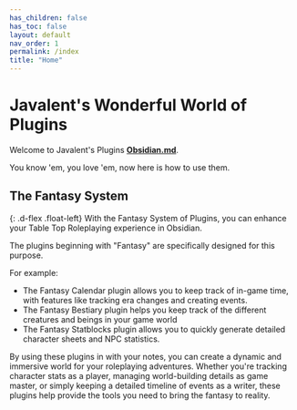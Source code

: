 ```yaml
---
has_children: false
has_toc: false
layout: default
nav_order: 1
permalink: /index
title: "Home"
---
```


# Javalent's Wonderful World of Plugins

Welcome to Javalent's Plugins  **[Obsidian.md](https://obsidian.md)**. 

You know 'em, you love 'em, now here is how to use them.

## The Fantasy System
{: .d-flex .float-left}
With the Fantasy System of Plugins, you can enhance your Table Top Roleplaying experience in Obsidian.

The plugins beginning with "Fantasy" are specifically designed for this purpose.

For example:
- The Fantasy Calendar plugin allows you to keep track of in-game time, with features like tracking era changes and creating events.
- The Fantasy Bestiary plugin helps you keep track of the different creatures and beings in your game world
- The Fantasy Statblocks plugin allows you to quickly generate detailed character sheets and NPC statistics.

By using these plugins in with your notes, you can create a dynamic and immersive world for your roleplaying adventures. Whether you're tracking character stats as a player, managing world-building details as game master, or simply keeping a detailed timeline of events as a writer, these plugins help provide the tools you need to bring the fantasy to reality.


